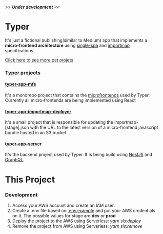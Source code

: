 _>> **Under development** <<_

# Typer

It's just a fictional publishing(similar to Medium) app that implements a **micro-frontend architecture** using [single-spa](https://single-spa.js.org/) and [importmap](https://github.com/WICG/import-maps) specifications


[Click here to see more pet projets](https://github.com/cicerohen/projets)

### Typer projects

#### [typer-app-mfe](https://github.com/cicerohen/typer-app-mfe)
It's a monorepo project that contains the [microfrontends](https://single-spa.js.org/docs/module-types) used by Typer. Currently all micro-frontends are being implemented using React

#### [typer-app-importmap-deployer](https://github.com/cicerohen/typer-app-importmap-deployer)
It's a small project that is responsible for updating the importmap-[stage].json with the URL to the latest version of a micro-frontend javascript bundle hosted in an S3 bucket
 
#### [typer-app-server](https://github.com/cicerohen/typer-app-server)
It's the backend project used by Typer. It is being build using [NestJS](https://nestjs.com/) and [GraphQL](https://docs.nestjs.com/graphql/quick-start).


# This Project

### Development

1.  Access your AWS account and create an IAM user.
2.  Create a .env file based on [.env.example](https://github.com/cicerohen/typer-app-importmap-deployer/blob/master/.env.example) and put your AWS credentials on it. The possible values for stage are **dev** or **prod**
3.  Deploy the project to the AWS using [Serverless](https://www.serverless.com/):  _yarn sls:deploy_
4.  Remove the project from AWS using Serverless: _yarn sls:remove_
